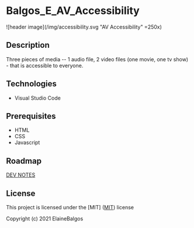 # Balgos_E_AV_Accessibility

![header image](/img/accessibility.svg "AV Accessibility" =250x)

## Description

Three pieces of media -- 1 audio file, 2 video files (one movie, one tv show) - that is accessible to everyone.

## Technologies

- Visual Studio Code

## Prerequisites

- HTML
- CSS
- Javascript

## Roadmap

[DEV NOTES](https://docs.google.com/document/d/1PD9KURpTqsVMakJJMOibM_BnCPutgWt9HVAJy0FBtms/edit?usp=sharing)<br>

## License

This project is licensed under the [MIT]
([MIT](https://choosealicense.com/licenses/mit/)) license

Copyright (c) 2021 ElaineBalgos
